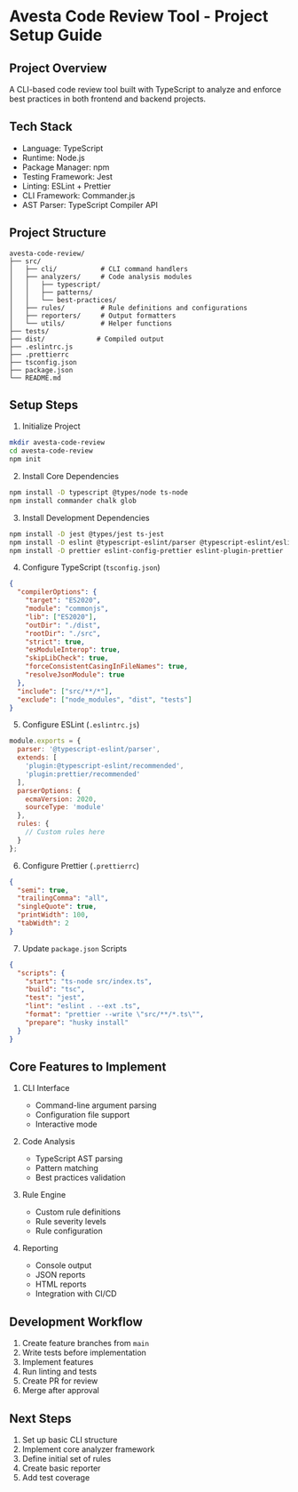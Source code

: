 # Avesta Code Review Tool - Project Setup Guide

## Project Overview
A CLI-based code review tool built with TypeScript to analyze and enforce best practices in both frontend and backend projects.

## Tech Stack
- Language: TypeScript
- Runtime: Node.js
- Package Manager: npm
- Testing Framework: Jest
- Linting: ESLint + Prettier
- CLI Framework: Commander.js
- AST Parser: TypeScript Compiler API

## Project Structure
```
avesta-code-review/
├── src/
│   ├── cli/           # CLI command handlers
│   ├── analyzers/     # Code analysis modules
│   │   ├── typescript/
│   │   ├── patterns/
│   │   └── best-practices/
│   ├── rules/         # Rule definitions and configurations
│   ├── reporters/     # Output formatters
│   └── utils/         # Helper functions
├── tests/
├── dist/             # Compiled output
├── .eslintrc.js
├── .prettierrc
├── tsconfig.json
├── package.json
└── README.md
```

## Setup Steps

1. Initialize Project
```bash
mkdir avesta-code-review
cd avesta-code-review
npm init
```

2. Install Core Dependencies
```bash
npm install -D typescript @types/node ts-node
npm install commander chalk glob
```

3. Install Development Dependencies
```bash
npm install -D jest @types/jest ts-jest
npm install -D eslint @typescript-eslint/parser @typescript-eslint/eslint-plugin
npm install -D prettier eslint-config-prettier eslint-plugin-prettier
```

4. Configure TypeScript (`tsconfig.json`)
```json
{
  "compilerOptions": {
    "target": "ES2020",
    "module": "commonjs",
    "lib": ["ES2020"],
    "outDir": "./dist",
    "rootDir": "./src",
    "strict": true,
    "esModuleInterop": true,
    "skipLibCheck": true,
    "forceConsistentCasingInFileNames": true,
    "resolveJsonModule": true
  },
  "include": ["src/**/*"],
  "exclude": ["node_modules", "dist", "tests"]
}
```

5. Configure ESLint (`.eslintrc.js`)
```javascript
module.exports = {
  parser: '@typescript-eslint/parser',
  extends: [
    'plugin:@typescript-eslint/recommended',
    'plugin:prettier/recommended'
  ],
  parserOptions: {
    ecmaVersion: 2020,
    sourceType: 'module'
  },
  rules: {
    // Custom rules here
  }
};
```

6. Configure Prettier (`.prettierrc`)
```json
{
  "semi": true,
  "trailingComma": "all",
  "singleQuote": true,
  "printWidth": 100,
  "tabWidth": 2
}
```

7. Update `package.json` Scripts
```json
{
  "scripts": {
    "start": "ts-node src/index.ts",
    "build": "tsc",
    "test": "jest",
    "lint": "eslint . --ext .ts",
    "format": "prettier --write \"src/**/*.ts\"",
    "prepare": "husky install"
  }
}
```

## Core Features to Implement

1. CLI Interface
   - Command-line argument parsing
   - Configuration file support
   - Interactive mode

2. Code Analysis
   - TypeScript AST parsing
   - Pattern matching
   - Best practices validation

3. Rule Engine
   - Custom rule definitions
   - Rule severity levels
   - Rule configuration

4. Reporting
   - Console output
   - JSON reports
   - HTML reports
   - Integration with CI/CD

## Development Workflow

1. Create feature branches from `main`
2. Write tests before implementation
3. Implement features
4. Run linting and tests
5. Create PR for review
6. Merge after approval

## Next Steps

1. Set up basic CLI structure
2. Implement core analyzer framework
3. Define initial set of rules
4. Create basic reporter
5. Add test coverage
